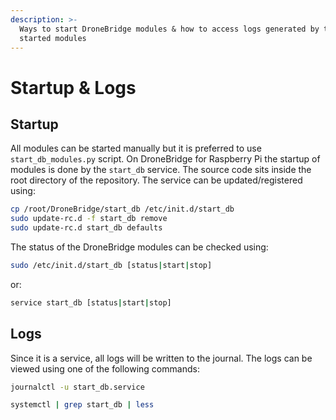 ```yaml
---
description: >-
  Ways to start DroneBridge modules & how to access logs generated by the
  started modules
---
```


# Startup & Logs

## Startup

All modules can be started manually but it is preferred to use `start_db_modules.py` script. On DroneBridge for Raspberry Pi the startup of modules is done by the `start_db` service. The source code sits inside the root directory of the repository. The service can be updated/registered using:

```bash
cp /root/DroneBridge/start_db /etc/init.d/start_db
sudo update-rc.d -f start_db remove
sudo update-rc.d start_db defaults
```

The status of the DroneBridge modules can be checked using:

```bash
sudo /etc/init.d/start_db [status|start|stop]
```

or:

```bash
service start_db [status|start|stop]
```

## Logs

Since it is a service, all logs will be written to the journal. The logs can be viewed using one of the following commands:

```bash
journalctl -u start_db.service
```

```bash
systemctl | grep start_db | less
```

